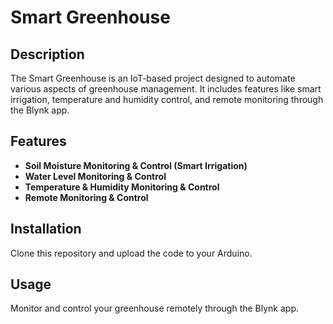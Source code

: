 # Smart Greenhouse

## Description
The Smart Greenhouse is an IoT-based project designed to automate various aspects of greenhouse management. It includes features like smart irrigation, temperature and humidity control, and remote monitoring through the Blynk app.

## Features
- **Soil Moisture Monitoring & Control (Smart Irrigation)**
- **Water Level Monitoring & Control**
- **Temperature & Humidity Monitoring & Control**
- **Remote Monitoring & Control**

## Installation
Clone this repository and upload the code to your Arduino.

## Usage
Monitor and control your greenhouse remotely through the Blynk app.

